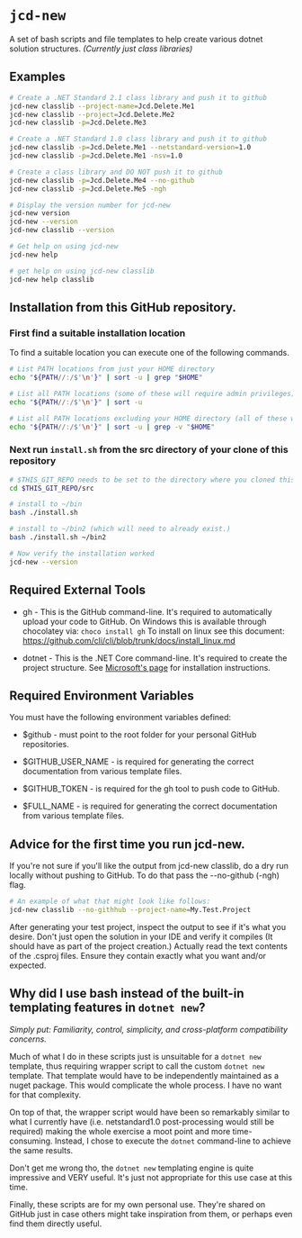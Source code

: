 # `jcd-new`

A set of bash scripts and file templates to help create various dotnet solution structures. *(Currently just class libraries)*

## Examples
```bash
# Create a .NET Standard 2.1 class library and push it to github 
jcd-new classlib --project-name=Jcd.Delete.Me1
jcd-new classlib --project=Jcd.Delete.Me2
jcd-new classlib -p=Jcd.Delete.Me3

# Create a .NET Standard 1.0 class library and push it to github 
jcd-new classlib -p=Jcd.Delete.Me1 --netstandard-version=1.0
jcd-new classlib -p=Jcd.Delete.Me1 -nsv=1.0

# Create a class library and DO NOT push it to github 
jcd-new classlib -p=Jcd.Delete.Me4 --no-github 
jcd-new classlib -p=Jcd.Delete.Me5 -ngh

# Display the version number for jcd-new
jcd-new version
jcd-new --version
jcd-new classlib --version

# Get help on using jcd-new
jcd-new help

# get help on using jcd-new classlib
jcd-new help classlib
```

## Installation from this GitHub repository.

### First find a suitable installation location

To find a suitable location you can execute one of the following commands.
```bash
# List PATH locations from just your HOME directory 
echo "${PATH//:/$'\n'}" | sort -u | grep "$HOME"

# List all PATH locations (some of these will require admin privileges) 
echo "${PATH//:/$'\n'}" | sort -u 

# List all PATH locations excluding your HOME directory (all of these will require admin privileges) 
echo "${PATH//:/$'\n'}" | sort -u | grep -v "$HOME"
```

### Next run `install.sh` from the src directory of your clone of this repository
```bash
# $THIS_GIT_REPO needs to be set to the directory where you cloned this repository, or you can manually substitute the correct value.
cd $THIS_GIT_REPO/src

# install to ~/bin
bash ./install.sh

# install to ~/bin2 (which will need to already exist.)
bash ./install.sh ~/bin2

# Now verify the installation worked
jcd-new --version
```

## Required External Tools

* gh - This is the GitHub command-line. It's required to automatically upload your code to GitHub.
  On Windows this is available through chocolatey via: ```choco install gh```
  To install on linux see this document: https://github.com/cli/cli/blob/trunk/docs/install_linux.md

* dotnet - This is the .NET Core command-line. It's required to create the project structure. 
  See [Microsoft's page](https://dotnet.microsoft.com/en-us/download) for installation instructions.

## Required Environment Variables

You must have the following environment variables defined:
* $github - must point to the root folder for your personal GitHub repositories.

* $GITHUB_USER_NAME - is required for generating the correct documentation from various template files.

* $GITHUB_TOKEN - is required for the gh tool to push code to GitHub.

* $FULL_NAME - is required for generating the correct documentation from various template files.

## Advice for the first time you run jcd-new.

If you're not sure if you'll like the output from jcd-new classlib, do a dry run locally without pushing to GitHub.
To do that pass the --no-github (-ngh) flag.
```bash
# An example of what that might look like follows:
jcd-new classlib --no-githhub --project-name=My.Test.Project
```
After generating your test project, inspect the output to see if it's what you desire. Don't just open the solution in
your IDE and verify it compiles (It should have as part of the project creation.) Actually read the text contents of the
.csproj files. Ensure they contain exactly what you want and/or expected.

## Why did I use bash instead of the built-in templating features in `dotnet new`?

*Simply put: Familiarity, control, simplicity, and cross-platform compatibility concerns.*

Much of what I do in these scripts just is unsuitable for a `dotnet new` template, thus requiring wrapper script to call
the custom `dotnet new` template. That template would have to be independently maintained as a nuget package. This would 
complicate the whole process. I have no want for that complexity. 

On top of that, the wrapper script would have been so remarkably similar to what I currently have (i.e. netstandard1.0 
post-processing would still be required) making the whole exercise a moot point and more time-consuming. Instead, I chose
to execute the `dotnet` command-line to achieve the same results.

Don't get me wrong tho, the `dotnet new` templating engine is quite impressive and VERY useful. It's just not appropriate 
for this use case at this time.

Finally, these scripts are for my own personal use. They're shared on GitHub just in case others might take inspiration 
from them, or perhaps even find them directly useful. 